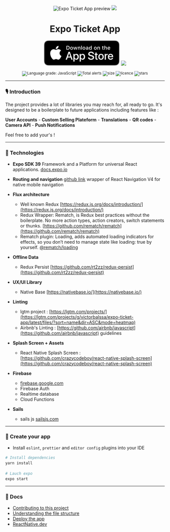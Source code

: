
<div align="center">
  <img src="https://repository-images.githubusercontent.com/315513657/9d256300-2f59-11eb-9701-6365533ea2b0" alt="Expo Ticket App preview" width="500" />
  <img src="https://i.imgur.com/rLwjEbY.gif" height=250 />
  <p></p>
  <h1>Expo Ticket App</h1>
  <p></p>
  <p></p>
    <div>
        <a href="https://apps.apple.com/us/app/h2t/id1502288567"><img src="documentation/apple.svg" /></a>
        <a href="https://play.google.com/store/apps/details?id=club.h2t.app"><img src="https://lh3.googleusercontent.com/qF9r3ZjtgG-qyHdmjecArtKiulz1gmwL_xl9R3_fzk6igSeoN0wYbJSKEX5d_fxJRwYZJpHbqcLB3i9atl-9dOfUl9an7U43TfZ9PtQ=s0" width=138 /></a>
    </div>
    <p></p>
  <sup>

![Language grade: JavaScript](https://img.shields.io/lgtm/grade/javascript/github/victorbalssa/expo-ticket-app?style=for-the-badge)
![Total alerts](https://img.shields.io/lgtm/alerts/g/victorbalssa/expo-ticket-app?style=for-the-badge)
![size](https://img.shields.io/github/repo-size/victorbalssa/expo-ticket-app?style=for-the-badge)
![licence](https://img.shields.io/github/license/victorbalssa/expo-ticket-app?style=for-the-badge)
![stars](https://img.shields.io/github/stars/victorbalssa/expo-ticket-app?style=for-the-badge)

  </sup>
</div>


---


### 🎙 Introduction

The project provides a lot of libraries you may reach for, all ready to go.
It's designed to be a boilerplate to future applications including features like :

__User Accounts__ - __Custom Selling Plateform__  - __Translations__ - __QR codes__ - __Camera API__ - __Push Notifications__

Feel free to add your's !

---


### 📡 Technologies

- __Expo SDK 39__ Framework and a Platform for universal React applications.  [docs.expo.io](https://docs.expo.io/)

- __Routing and navigation__ [github link](https://github.com/aksonov/react-native-router-flux) wrapper of React Navigation V4 for native mobile navigation

- __Flux architecture__
    - Well known Redux [https://redux.js.org/docs/introduction/](https://redux.js.org/docs/introduction/)
    - Redux Wrapper: Rematch, is Redux best practices without the boilerplate. No more action types, action creators, switch statements or thunks. [https://github.com/rematch/rematch](https://github.com/rematch/rematch)
    - Rematch plugin: Loading, adds automated loading indicators for effects, so you don’t need to manage state like loading: true by yourself. [@rematch/loading](https://rematch.netlify.app/#/plugins/loading)
- __Offline Data__
    - Redux Persist [https://github.com/rt2zz/redux-persist](https://github.com/rt2zz/redux-persist)
- __UX/UI Library__
    - Native Base [https://nativebase.io/](https://nativebase.io/)
- __Linting__
    - lgtm project : [https://lgtm.com/projects/](https://lgtm.com/projects/g/victorbalssa/expo-ticket-app/latest/files/?sort=name&dir=ASC&mode=heatmap)
    - Airbnb's Linting : [https://github.com/airbnb/javascript](https://github.com/airbnb/javascript) guidelines
- __Splash Screen + Assets__
    - React Native Splash Screen : [https://github.com/crazycodeboy/react-native-splash-screen](https://github.com/crazycodeboy/react-native-splash-screen)
- __Firebase__
    - [firebase.google.com](http://firebase.google.com/)
    - Firebase Auth
    - Realtime database
    - Cloud Functions
- __Sails__
    - sails js [sailsjs.com](https://sailsjs.com/)
    

---


### 🚀 Create your app

 - Install `eslint`, `prettier` and `editor config` plugins into your IDE

```bash
# Install dependencies
yarn install

# Lauch expo
expo start
```
----

### 📖 Docs

- [Contributing to this project](.github/CONTRIBUTING.md)
- [Understanding the file structure](documentation/file.md)
- [Deploy the app](documentation/deploy.md)
- [ReactNative.dev](https://reactnative.dev)
